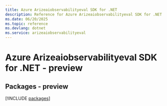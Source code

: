 ```yaml
---
title: Azure Arizeaiobservabilityeval SDK for .NET
description: Reference for Azure Arizeaiobservabilityeval SDK for .NET
ms.date: 06/20/2025
ms.topic: reference
ms.devlang: dotnet
ms.service: arizeaiobservabilityeval
---
```

# Azure Arizeaiobservabilityeval SDK for .NET - preview
## Packages - preview
[!INCLUDE [packages](arizeaiobservabilityeval-index.md)]